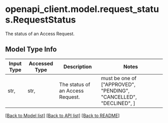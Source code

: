 # openapi_client.model.request_status.RequestStatus

The status of an Access Request. 

## Model Type Info
Input Type | Accessed Type | Description | Notes
------------ | ------------- | ------------- | -------------
str,  | str,  | The status of an Access Request.  | must be one of ["APPROVED", "PENDING", "CANCELLED", "DECLINED", ] 

[[Back to Model list]](../../README.md#documentation-for-models) [[Back to API list]](../../README.md#documentation-for-api-endpoints) [[Back to README]](../../README.md)

